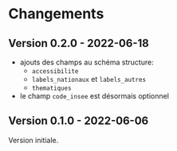 <MenuSchema />

# Changements

## Version 0.2.0 - 2022-06-18

* ajouts des champs au schéma structure:
  * `accessibilite`
  * `labels_nationaux` et `labels_autres`
  * `thematiques`
* le champ `code_insee` est désormais optionnel

## Version 0.1.0 - 2022-06-06

Version initiale.